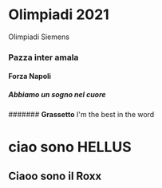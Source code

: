 # Olimpiadi 2021
Olimpiadi Siemens

### Pazza inter amala
#### Forza Napoli
##### Abbiamo un sogno nel cuore
####### **Grassetto** I'm the best in the word


# ciao sono HELLUS



## Ciaoo sono il Roxx
